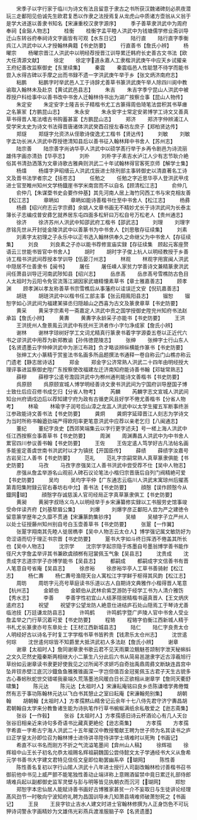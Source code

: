 <!-- { "loadSidebar": true } -->
　　宋季子以字行家于临川为诗文有法且留意于隶古之书所获汉魏诸碑刻必夙夜潜玩三走鄱阳见伯诚先生欧君复悉以作隶之法授焉复从龙虎山中质诸方壶翁从义翁于是学大进遂以善隶书知名【宋濓重校汉隶字源序】
　　季子善草隶洪武中为周府奉祠【金谿人物志】
　　桂衡
　　桂衡字孟平睦人洪武中为钱塘儒学修业斋训导迁山东转谷府奉祠诗文字画皆有可观【水东日记】
　　陆行直
　　陆行直字季衡呉江人洪武中以人才授翰林典籍【书史防要】
　　行直善书【詹氏小辨】
　　杨曜宗
　　杨曜宗晋江人洪武中以明经荐授晋江训导累迁韩府长史善古文书法【欧大任清源文献】
　　徐定
　　徐定字道永嘉人工隶楷洪武庚午中应天乡试擢亲王府纪善改监察御史【东里续集】
　　秦震
　　秦震临邑人性聪慧不待学而能书尝入水得古碑以手摩之出而书録不遗一字洪武庚午举于乡【张文炳济南府志】
　　粘鹏
　　粘鹏字时举武邑人工于诗辞尤善草书篆洪武庚午举人除四川阆中教谕取入翰林未及赴京【黄试武邑县志】
　　朱吉
　　朱吉字季宁昆山人洪武中被荐授户科给事中以善书改中书舍人迁翰林侍书出为湖广按察佥事【昆山人物传】
　　朱定安
　　朱定安字士隆吉长子精楷书尤工古篆得周伯琦笔法尝积其书草瘗之名篆冡【方鹏昆山志】
　　朱永安
　　朱永安字士常定安弟博学工诗文又善真草书得晋人笔法嗜古书购蓄甚富【方鹏昆山志】
　　郑济
　　郑济字仲辨浦江人受学宋太史为诗文书法得晋唐诸体洪武癸酉召授左春坊左庶子【郑柏贤达传】
　　郑燧
　　郑燧字允资济从侄歌诗俊逸尤工楷书【贤达传】
　　刘敏
　　刘敏字孟功长洲人洪武中荐授徳清知县后以善书征入翰林拜中书舍人【苏州志】
　　陆宗善
　　陆宗善字尚讷华亭人洪武中以硕学髙行举于乡再令剧邑为诗流丽雄伟字画亦清劲【华亭志】
　　刘朴
　　刘朴字子素吉水泸江人少有志节耿介絶俗其书清劲洒落为文章诗歌古雅典则洪武二十年试翰林得官客死京师【解学士集】
　　杨熺
　　杨熺字尹昭缙云人洪武戊辰进士除刑部主事转御史以清直著名工诗文及晋书法学者宗之【括苍志】
　　任勉之
　　任勉之字近思华亭人登洪武甲戌进士官至睢州知州文学杨鐡崖书学米南宫而不以自名【顾清松江志】
　　俞仲几
　　俞仲几【朱谋垔书史会要作仲基】其先河南人居上海竹冈西工书与宋克相友善【松江志】
　　章昞如
　　章昞如能诗善楷书仕至中书舍人【松江志】
　　杨彞
　　杨彞【绍兴府志云字宗彞】余姚人文章书画无不精妙尤长于诗洪武间为长泰主簿长子志编戍普安彞乞就养居东屯四面多松轩曰万松自号万松老人【贵州通志】
　　徐济
　　徐济苏州人洪武中知邵武府工楷书【邵武志】
　　刘理
　　刘理字彦铭先世从开封徙金陵洪武中以善篆书为中书舍人【刘思敬存征续集】
　　刘素
　　刘素字太初理之子永乐中以正书选入翰林供奉久之命继父为中书舍人【存征续集】
　　刘良
　　刘良素之子亦以能书荐修宣庙实録【存征续集　顾起元客座赘语云三世能书皆官中书舍人】
　　胡时
　　胡时字子俊上杭人以明经教授于乡善诗工楷书洪武间荐授本学训导【伍晏汀州志】
　　林观
　　林观字用賔闽人洪武中隠居不仕善隶书【闽书】
　　屠任
　　屠任嵊人家贫力学善诗文兼精篆隶洪武间任萧县训导迁河南武陟知县【绍兴志】
　　岳彦髙
　　岳彦髙号雪樵防古色目人太祖时为云阳令免官流落江湖因家武塘精懐素草书【章士雅嘉善志】
　　顾孝渊
　　顾孝渊以孝友称善草书宗雪樵后从事藩府以诖误迁文安【倪玑嘉善志】
　　胡琏
　　胡琏洪武中以楷书任工部主事【张云翔鳯阳县志】
　　镏恕
　　镏恕字如心洪武间为福建某驿丞归隠越山之西喜为古文及篆隶章草【书史防要】
　　黄采
　　黄采字宗素号一斋嘉定人洪武中贡之国学授御史陞兖州知府书法赵承旨【詹氏小辨】
　　黄夀
　　黄夀字永龄采子亦能书【书史防要】
　　王洪
　　王洪抚州人詹景鳯云洪武中有抚州王洪者作小字匀净成家【詹氏小辨】
　　谢林
　　谢林字琼树好学工文词尤精真行篆隶书着字学源委五卷以正近代六书之谬洪武中用荐为新郑教谕【孙伟徳毘陵志】
　　张绅
　　张绅字士行山东人【名贤遗墨云字仲绅洪武中为浙江布政】负才略谈辨纵横能作篆书【书史防要】
　　张绅工大小篆精于赏鉴法书名画多所品题撰法书通释一卷自称云门山樵亦称云门遗老【静志居诗话】
　　郑金
　　郑金字公济常熟人洪武二十四年由明经授大理评事进监察御史陞广东按察使改福建左迁济南知府能诗善书翰【邓韨常熟志】
　　薛穆
　　薛穆字公逺号澹园洪武中为栁州通判能诗文善楷书【书史防要】
　　呉原颐
　　呉原颐宣城人博学明经善诗文隶书洪武间为宁国府训导歴国子博士致仕后应召修书成乞归【分省人物考】
　　芮麟
　　芮麟字志文宣城人洪武间知台州府谪戍边后以荐知建宁府为政有古循吏风且好学不倦尤善楷书【分省人物考】
　　林瑜
　　林瑜字子润号后山漳之龙嵓人洪武中以太学生擢五军断事终浙江参政能诗文善书法【书史防要】
　　龚炯
　　龚炯字延璋晋江人刻志为学诗文为当时所称书翰遒劲端严得欧阳率更笔意洪武中应荐以亲老乞归【八闽通志】
　　董纪
　　董纪字良史【西郊笑端集云以字行更字述夫】号一槎上海人洪武中任江西按察佥事善草书【书史防要】
　　周渊
　　周渊夀昌人洪武中为中书舍人累官四川参议善书翰【书史防要】
　　王佐
　　王佐定逺人笃学好古凡法帖名画多能鉴定善虞世南书洪武时以才为镇抚【开国臣传】
　　薛绩
　　薛绩字汝嘉号古岩吴江人善书【书史防要】
　　范礼
　　范礼字宗嗣常熟人真草篆隶俱能【书史防要】
　　马孜
　　马孜字彦强吴江人善书洪武中尝受荐不仕【吴中人物志】
　　彦强从詹孟举游名山观前人碑石议论笔法小楷归宗晋唐后自列门阀精絶可爱【书史防要】
　　吴均
　　吴均字平仲【广东通志云临川人洪武末寓琼州后擢髙第青阳集附録云官右春坊右中允】善书法【书史防要】
　　顔慤【误作顾慤今从鐡网瑚】
　　顔慤字存诚慈溪人官司经局正字真草篆隶俱工【书史防要】
　　黄昶
　　黄昶字叔旸义乌人以明经举于乡宋濓纂修实録以工书服劳史馆事竣受命伴读齐府【刘基犂眉公集】
　　刘爆
　　刘爆字彦正鄱阳人尝为严之建徳令留意篆学歴年之久靡不贯通【宋濂篆韵集钞序】
　　吴植
　　吴植字子立严州人以处士征授藤州知州别自号白玉壶善草书【书史防要】
　　张翨【一作翼】
　　张翨字翔南其先睦人徙居檇李【吴中人物志云太仓人】博学强记属文敏防好为竒涩语而切于理正书宗晋【书史防要】
　　翨书大字如斗终日挥洒不倦盖其所长也【吴中人物志】
　　沈宗学
　　沈宗学字起宗隐于炼墨自号墨翁博学善书能作径尺大字詹孟举评其书兼欧虞顔桞有冠裳佩玉气象【吴县志】
　　沈贵成
　　沈贵成字志道宗学子亦博学能书【吴县志】
　　都嗣成
　　都嗣成字文信善书有晋人笔意自号省庵【吴县志】
　　徐彦裕
　　徐彦裕华亭人工草书善骑射【松江志】
　　杨仁夀
　　杨仁夀号渔隠天台人寓松江字学鲜于枢得其风韵【松江志】
　　周昉
　　周昉字元亮号草庭读书乐道以古人自期诗文典雅作小楷得晋人笔意【杭州志】
　　金颖伯
　　金颖伯从武林俞紫芝游防于经学工书为人清介雅饬【秀水志】
　　李善
　　李善字性初宜山人结茅隠居精楷书逼真晋人【王文炳庆逺府志】
　　祝望
　　祝望字公望龙防人絶意仕进结庐石处山隠焉工于琴诗尤善临池技【万廷谦龙防县志】
　　许鸣鹤
　　许鸣鹤字暨广庐陵人官中书舍人受业詹孟举之门行草沉着可爱【书史防要】
　　程辂
　　程辂字伯衡江西新城人精于书札尤长篆隶亦号东臯处士【王材江西新城县志】
　　陆仁
　　陆仁字良贵太仓人明经好古以诗名于时复工字学楷书草书皆矜贵【钱肃乐太仓州志】
　　沈世逺　何琮
　　沈世逺何琮皆不知爵里大抵洪武初人多法赵【詹氏小辨】
　　谢章
　　谢章【太祖时人】詹同谢章隶书歌云君不见天雨粟泣魑魅苍颉制字泄天秘蝌蚪之文久茫然史籀秦斯两相继大小二篆生八分此后六书从简易邕邈隶字近古淳羲旭行草纷如云谢章读书隶更好使我见之过所闻不求妍巧自奇拙禹鼎周彞文断缺连昌宫中坠井钗赤壁江底沉沙鐡鱼鱼雅雅锥画深一字岂但值百金冠冕佩玉古君子天生古貌多古心春蚓秋蛇世交错嗟我豪端久荒落墨池风暖白日长正欲相从谢章学【詹同天衢舒啸集】
　　陈元达
　　陈元达【太祖时人】宋濓耘庵铭曰良乡丞陈谦嗜学弗倦慨然有志于事功陈翰林元达以飞白书其憩止之室曰耘庵【宋濓翰苑别集】
　　胡朝翰
　　胡朝翰【太祖时人】方孝孺黙山精舍记云余年十七八侍先君守济宁夀昌胡君朝翰自太学来分教鲁诸生能为诗执笔作行草书蜿蜒满纸余私敬爱之【逊志斋集】
　　张谷【一作毂】
　　张谷【太祖时人】方孝孺感旧诗云杯酒论心有几人天台张谷旧相亲近来诗句多奇语书比藏真更絶伦【逊志斋集】
　　方孝孺
　　方孝孺字希直一字希古宁海人洪武二十五年擢汉中教授蜀献王聘为世子师为名其读书之庐曰正学皇太孙即位召为翰林博士进侍讲寻陞侍讲学士靖难时以死殉【书画记】
　　希直不以书名而刚方不折之气流溢笔墨间【弇州山人稿】
　　徐辉祖
　　徐辉祖中山王长子初名允恭太祖赐名辉祖嗣魏国公尝侍懿文太子学通经书大义从詹希元学书善书大字建文君特见信任文皇即位勒罢幽系卒【瑚网】
　　陈性善
　　陈性善名复初以字行山隂人洪武十八年进士授行人司副改翰林检讨善楷书召书御前他中书见上威严颤不能笔独性善动止端详称上意赐酒留禁中竟日累迁礼部侍郎靖难兵起以副都御史监军灵壁与彭与明等皆见执朝衣而沉河【瑚网】
　　郑恕
　　郑恕字本忠仙居人能赋诗善书画好古博雅家甚贫一介不妄取日与生徒讲论经理髙风劲节一时敬向宁波知府礼聘为昌国训导未几知萧县靖难师破萧恕死之【书画记】
　　王艮
　　王艮字钦止吉水人建文时进士官翰林修撰为人正身饬色不可玩狎诗词警永字画精妙为文雄伟光彩燕兵渡淮服脑子卒【名贤遗墨】
